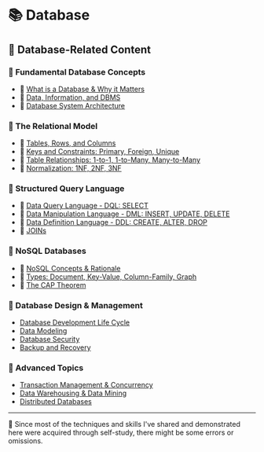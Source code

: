 # 📚 Database

## 🔗 Database-Related Content

### 📕 Fundamental Database Concepts

- 📖 [What is a Database & Why it Matters](.)
- 📖 [Data, Information, and DBMS](.)
- 📖 [Database System Architecture](.)

### 📕 The Relational Model

- 📖 [Tables, Rows, and Columns](.)
- 📖 [Keys and Constraints: Primary, Foreign, Unique](.)
- 📖 [Table Relationships: 1-to-1, 1-to-Many, Many-to-Many](.)
- 📖 [Normalization: 1NF, 2NF, 3NF](.)

### 📕 Structured Query Language

- 📖 [Data Query Language - DQL: SELECT](.)
- 📖 [Data Manipulation Language - DML: INSERT, UPDATE, DELETE](.)
- 📖 [Data Definition Language - DDL: CREATE, ALTER, DROP](.)
- 📖 [JOINs](.)

### 📕 NoSQL Databases

- 📖 [NoSQL Concepts & Rationale](.)
- 📖 [Types: Document, Key-Value, Column-Family, Graph](.)
- 📖 [The CAP Theorem](.)

### 📕 Database Design & Management

- [Database Development Life Cycle](.)
- [Data Modeling](.)
- [Database Security](.)
- [Backup and Recovery](.)

### 📕 Advanced Topics

- [Transaction Management & Concurrency](.)
- [Data Warehousing & Data Mining](.)
- [Distributed Databases](.)

---

📍 Since most of the techniques and skills I've shared and demonstrated here were acquired through self-study, there might be some errors or omissions.